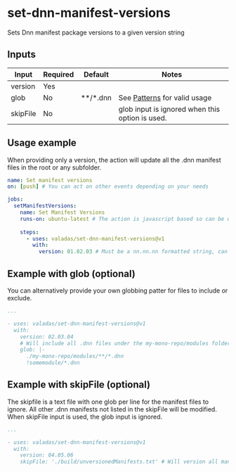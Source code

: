 # set-dnn-manifest-versions
Sets Dnn manifest package versions to a given version string

## Inputs

| Input    | Required | Default  | Notes |
|----------|----------|----------|-------|
| version  | Yes      |          |       |
| glob     | No       | **/*.dnn | See [Patterns](https://github.com/actions/toolkit/blob/master/packages/glob/README.md#patterns) for valid usage |
| skipFile | No       |          | glob input is ignored when this option is used. |

## Usage example
When providing only a version, the action will update all the .dnn manifest files in the root or any subfolder.
```yaml
name: Set manifest versions
on: [push] # You can act on other events depending on your needs

jobs:
  setManifestVersions:
    name: Set Manifest Versions
    runs-on: ubuntu-latest # The action is javascript based so can be used in any environment that has node.js
    
    steps:
      - uses: valadas/set-dnn-manifest-versions@v1
        with:
          version: 01.02.03 # Must be a nn.nn.nn formatted string, can be takin from other actions outputs such as https://github.com/valadas/get-release-branch-version or https://github.com/valadas/dnn-platform-get-version
```

## Example with glob (optional)
You can alternatively provide your own globbing patter for files to include or exclude.

```yaml
...

- uses: valadas/set-dnn-manifest-versions@v1
  with:
    version: 02.03.04
    # Will include all .dnn files under the my-mono-repo/modules folder except if it is in a somemodule folder. See https://github.com/actions/toolkit/blob/master/packages/glob/README.md#patterns for details on supported values.
    glob: |-
      ./my-mono-repo/modules/**/*.dnn
      !somemodule/*.dnn
```

## Example with skipFile (optional)
The skipfile is a text file with one glob per line for the manifest files to ignore. All other .dnn manifests not listed in the skipFile will be modified. When skipFile input is used, the glob input is ignored.

```yaml
...

- uses: valadas/set-dnn-manifest-versions@v1
  with:
    version: 04.05.06
    skipFile: './build/unversionedManifests.txt' # Will version all manifests except the ones listed in the glob patterns in the lines of the provided text file.
```